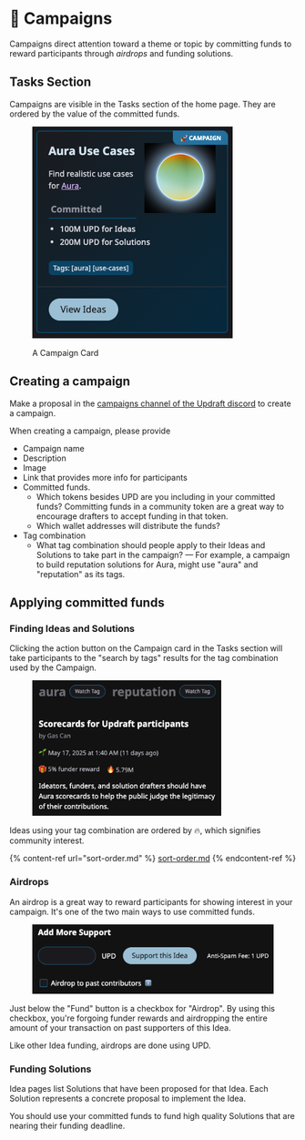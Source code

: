 # 🚀 Campaigns

Campaigns direct attention toward a theme or topic by committing funds to reward participants through _airdrops_ and funding solutions.

## Tasks Section

Campaigns are visible in the Tasks section of the home page. They are ordered by the value of the committed funds.

<figure><img src="../.gitbook/assets/campaign.png" alt=""><figcaption><p>A Campaign Card</p></figcaption></figure>

## Creating a campaign

Make a proposal in the [campaigns channel of the Updraft discord](https://discord.gg/w8At3Vd74K) to create a campaign.

When creating a campaign, please provide

* Campaign name
* Description
* Image
* Link that provides more info for participants
* Committed funds.
  * Which tokens besides UPD are you including in your committed funds? Committing funds in a community token are a great way to encourage drafters to accept funding in that token.
  * Which wallet addresses will distribute the funds?
* Tag combination
  * What tag combination should people apply to their Ideas and Solutions to take part in the campaign? — For example, a campaign to build reputation solutions for Aura, might use "aura" and "reputation" as its tags.

## Applying committed funds

### Finding Ideas and Solutions

Clicking the action button on the Campaign card in the Tasks section will take participants to the "search by tags" results for the tag combination used by the Campaign.

<figure><img src="../.gitbook/assets/tag-combination.png" alt="" width="332"><figcaption></figcaption></figure>

Ideas using your tag combination are ordered by 🔥, which signifies community interest.

{% content-ref url="sort-order.md" %}
[sort-order.md](sort-order.md)
{% endcontent-ref %}

### Airdrops

An airdrop is a great way to reward participants for showing interest in your campaign. It's one of the two main ways to use committed funds.

<figure><img src="../.gitbook/assets/airdrop.png" alt=""><figcaption></figcaption></figure>

Just below the "Fund" button is a checkbox for "Airdrop". By using this checkbox, you're forgoing funder rewards and airdropping the entire amount of your transaction on past supporters of this Idea.

Like other Idea funding, airdrops are done using UPD.

### Funding Solutions

Idea pages list Solutions that have been proposed for that Idea. Each Solution represents a concrete proposal to implement the Idea.

You should use your committed funds to fund high quality Solutions that are nearing their funding deadline.
